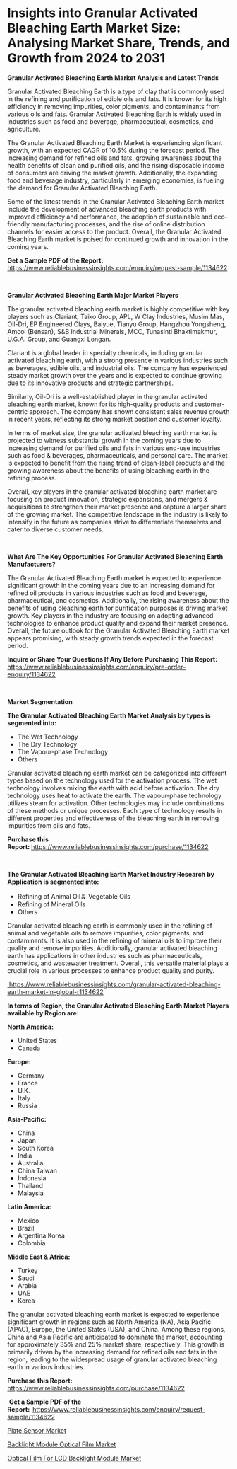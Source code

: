 <p><h1>Insights into Granular Activated Bleaching Earth Market Size: Analysing Market Share, Trends, and Growth from 2024 to 2031</h1></p><p><strong>Granular Activated Bleaching Earth Market Analysis and Latest Trends</strong></p>
<p><p>Granular Activated Bleaching Earth is a type of clay that is commonly used in the refining and purification of edible oils and fats. It is known for its high efficiency in removing impurities, color pigments, and contaminants from various oils and fats. Granular Activated Bleaching Earth is widely used in industries such as food and beverage, pharmaceutical, cosmetics, and agriculture.</p><p>The Granular Activated Bleaching Earth Market is experiencing significant growth, with an expected CAGR of 10.5% during the forecast period. The increasing demand for refined oils and fats, growing awareness about the health benefits of clean and purified oils, and the rising disposable income of consumers are driving the market growth. Additionally, the expanding food and beverage industry, particularly in emerging economies, is fueling the demand for Granular Activated Bleaching Earth.</p><p>Some of the latest trends in the Granular Activated Bleaching Earth market include the development of advanced bleaching earth products with improved efficiency and performance, the adoption of sustainable and eco-friendly manufacturing processes, and the rise of online distribution channels for easier access to the product. Overall, the Granular Activated Bleaching Earth market is poised for continued growth and innovation in the coming years.</p></p>
<p><strong>Get a Sample PDF of the Report:&nbsp;</strong> <a href="https://www.reliablebusinessinsights.com/enquiry/request-sample/1134622">https://www.reliablebusinessinsights.com/enquiry/request-sample/1134622</a></p>
<p>&nbsp;</p>
<p><strong>Granular Activated Bleaching Earth Major Market Players</strong></p>
<p><p>The granular activated bleaching earth market is highly competitive with key players such as Clariant, Taiko Group, APL, W Clay Industries, Musim Mas, Oil-Dri, EP Engineered Clays, Baiyue, Tianyu Group, Hangzhou Yongsheng, Amcol (Bensan), S&B Industrial Minerals, MCC, Tunasinti Bhaktimakmur, U.G.A. Group, and Guangxi Longan.</p><p>Clariant is a global leader in specialty chemicals, including granular activated bleaching earth, with a strong presence in various industries such as beverages, edible oils, and industrial oils. The company has experienced steady market growth over the years and is expected to continue growing due to its innovative products and strategic partnerships. </p><p>Similarly, Oil-Dri is a well-established player in the granular activated bleaching earth market, known for its high-quality products and customer-centric approach. The company has shown consistent sales revenue growth in recent years, reflecting its strong market position and customer loyalty.</p><p>In terms of market size, the granular activated bleaching earth market is projected to witness substantial growth in the coming years due to increasing demand for purified oils and fats in various end-use industries such as food & beverages, pharmaceuticals, and personal care. The market is expected to benefit from the rising trend of clean-label products and the growing awareness about the benefits of using bleaching earth in the refining process.</p><p>Overall, key players in the granular activated bleaching earth market are focusing on product innovation, strategic expansions, and mergers & acquisitions to strengthen their market presence and capture a larger share of the growing market. The competitive landscape in the industry is likely to intensify in the future as companies strive to differentiate themselves and cater to diverse customer needs.</p></p>
<p>&nbsp;</p>
<p><strong>What Are The Key Opportunities For Granular Activated Bleaching Earth Manufacturers?</strong></p>
<p><p>The Granular Activated Bleaching Earth market is expected to experience significant growth in the coming years due to an increasing demand for refined oil products in various industries such as food and beverage, pharmaceutical, and cosmetics. Additionally, the rising awareness about the benefits of using bleaching earth for purification purposes is driving market growth. Key players in the industry are focusing on adopting advanced technologies to enhance product quality and expand their market presence. Overall, the future outlook for the Granular Activated Bleaching Earth market appears promising, with steady growth trends expected in the forecast period.</p></p>
<p><strong>Inquire or Share Your Questions If Any Before Purchasing This Report:</strong> <a href="https://www.reliablebusinessinsights.com/enquiry/pre-order-enquiry/1134622">https://www.reliablebusinessinsights.com/enquiry/pre-order-enquiry/1134622</a></p>
<p>&nbsp;</p>
<p><strong>Market Segmentation</strong></p>
<p><strong>The Granular Activated Bleaching Earth Market Analysis by types is segmented into:</strong></p>
<p><ul><li>The Wet Technology</li><li>The Dry Technology</li><li>The Vapour-phase Technology</li><li>Others</li></ul></p>
<p><p>Granular activated bleaching earth market can be categorized into different types based on the technology used for the activation process. The wet technology involves mixing the earth with acid before activation. The dry technology uses heat to activate the earth. The vapour-phase technology utilizes steam for activation. Other technologies may include combinations of these methods or unique processes. Each type of technology results in different properties and effectiveness of the bleaching earth in removing impurities from oils and fats.</p></p>
<p><strong>Purchase this Report:&nbsp;</strong><a href="https://www.reliablebusinessinsights.com/purchase/1134622">https://www.reliablebusinessinsights.com/purchase/1134622</a></p>
<p>&nbsp;</p>
<p><strong>The Granular Activated Bleaching Earth Market Industry Research by Application is segmented into:</strong></p>
<p><ul><li>Refining of Animal Oil＆ Vegetable Oils</li><li>Refining of Mineral Oils</li><li>Others</li></ul></p>
<p><p>Granular activated bleaching earth is commonly used in the refining of animal and vegetable oils to remove impurities, color pigments, and contaminants. It is also used in the refining of mineral oils to improve their quality and remove impurities. Additionally, granular activated bleaching earth has applications in other industries such as pharmaceuticals, cosmetics, and wastewater treatment. Overall, this versatile material plays a crucial role in various processes to enhance product quality and purity.</p></p>
<p><a href="https://www.reliablebusinessinsights.com/granular-activated-bleaching-earth-market-in-global-r1134622">&nbsp;https://www.reliablebusinessinsights.com/granular-activated-bleaching-earth-market-in-global-r1134622</a></p>
<p><strong>In terms of Region, the Granular Activated Bleaching Earth Market Players available by Region are:</strong></p>
<p>
    <p> <strong> North America: </strong>
        <ul>
            <li>United States</li>
            <li>Canada</li>
        </ul>
        </p> 
    <p> <strong> Europe: </strong>
        <ul>
            <li>Germany</li>
            <li>France</li>
            <li>U.K.</li>
            <li>Italy</li>
            <li>Russia</li>
        </ul>
        </p> 
    <p> <strong> Asia-Pacific: </strong>
        <ul>
            <li>China</li>
            <li>Japan</li>
            <li>South Korea</li>
            <li>India</li>
            <li>Australia</li>
            <li>China Taiwan</li>
            <li>Indonesia</li>
            <li>Thailand</li>
            <li>Malaysia</li>
        </ul>
        </p> 
    <p> <strong> Latin America: </strong>
        <ul>
            <li>Mexico</li>
            <li>Brazil</li>
            <li>Argentina Korea</li>
            <li>Colombia</li>
        </ul>
        </p> 
    <p> <strong> Middle East & Africa: </strong>
        <ul>
            <li>Turkey</li>
            <li>Saudi</li>
            <li>Arabia</li>
            <li>UAE</li>
            <li>Korea</li>
        </ul>
    </p>
    </p>
<p><p>The granular activated bleaching earth market is expected to experience significant growth in regions such as North America (NA), Asia Pacific (APAC), Europe, the United States (USA), and China. Among these regions, China and Asia Pacific are anticipated to dominate the market, accounting for approximately 35% and 25% market share, respectively. This growth is primarily driven by the increasing demand for refined oils and fats in the region, leading to the widespread usage of granular activated bleaching earth in various industries.</p></p>
<p><strong>Purchase this Report: </strong><a href="https://www.reliablebusinessinsights.com/purchase/1134622">https://www.reliablebusinessinsights.com/purchase/1134622</a></p>
<p>&nbsp;<strong>Get a Sample PDF of the Report:&nbsp;&nbsp;</strong><a href="https://www.reliablebusinessinsights.com/enquiry/request-sample/1134622">https://www.reliablebusinessinsights.com/enquiry/request-sample/1134622</a></p>
<p><strong></strong></p>
<p><p><a href="https://view.publitas.com/reportprime-1/plate-sensor-market-emerging-trends-and-future-prospects-for-period-from-2024-to-2031/">Plate Sensor Market</a></p><p><a href="https://view.publitas.com/reportprime-1/backlight-module-optical-film-market-comprehensive-assessment-by-type-application-and-geography/">Backlight Module Optical Film Market</a></p><p><a href="https://view.publitas.com/reportprime-1/deep-dive-into-the-optical-film-for-lcd-backlight-module-market-itstrends-market-segmentation-and-competitive-analysis/">Optical Film For LCD Backlight Module Market</a></p></p>